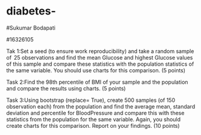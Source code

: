 # diabetes-

#Sukumar Bodapati

#16326105

Tak 1:Set a seed (to ensure work reproducibility) and take a random sample of  25 observations and find the mean Glucose and highest Glucose values of this sample and compare these statistics with the population statistics of the same variable. You should use charts for this comparison.    (5 points) 

Task 2:Find the 98th percentile of BMI of your sample and the population and compare the results using charts. (5 points)

Task 3:Using bootstrap (replace= True), create 500 samples (of 150 observation each) from the population and find the average mean, standard deviation and percentile for BloodPressure and compare this with these statistics from the population for the same variable. Again, you should create charts for this comparison. Report on your findings.  (10 points)  
 
